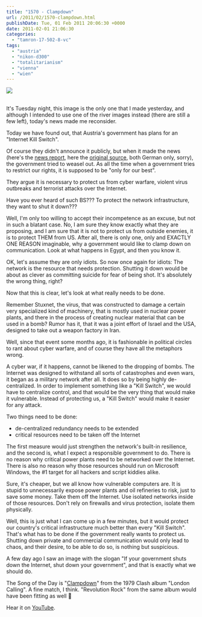 ```yaml
---
title: "1570 - Clampdown"
url: /2011/02/1570-clampdown.html
publishDate: Tue, 01 Feb 2011 20:06:30 +0000
date: 2011-02-01 21:06:30
categories: 
  - "tamron-17-502-8-vc"
tags: 
  - "austria"
  - "nikon-d300"
  - "totalitarianism"
  - "vienna"
  - "wien"
---
```

<div class="container">
<div class="center"><a target="_blank" href="https://d25zfm9zpd7gm5.cloudfront.net/1200x1200/2011/20110131_161326_ps.jpg"><img src="https://d25zfm9zpd7gm5.cloudfront.net/0600x0600/2011/20110131_161326_ps.jpg" /></a></div>
</div>
<br />

It's Tuesday night, this image is the only one that I made yesterday, and although I intended to use one of the river images instead (there are still a few left), today's news made me reconsider.

Today we have found out, that Austria's government has plans for an "Internet Kill Switch". 

Of course they didn't announce it publicly, but when it made the news (here's the <a target="_blank" href="http://www.heise.de/newsticker/meldung/Oesterreich-bereitet-Kill-Switch-fuer-das-Internet-vor-2-Update-1181448.html">news report</a>, here the <a target="_blank" href="http://www.futurezone.at/stories/1665581">original source</a>, both German only, sorry), the government tried to weasel out. As all the time when a government tries to restrict our rights, it is supposed to be "only for our best". 

They argue it is necessary to protect us from cyber warfare, violent virus outbreaks and terrorist attacks over the Internet.

Have you ever heard of such BS??? To protect the network infrastructure, they want to shut it down???

Well, I'm only too willing to accept their incompetence as an excuse, but not in such a blatant case. No, I am sure they know exactly what they are proposing, and I am sure that it is not to protect us from outside enemies, it is to protect THEM from US. After all, there is only one, only and EXACTLY ONE REASON imaginable, why a government would like to clamp down on communication. Look at what happens in Egypt, and then you know it.

OK, let's assume they are only idiots. So now once again for idiots: The network is the resource that needs protection. Shutting it down would be about as clever as committing suicide for fear of being shot. It's absolutely the wrong thing, right?

Now that this is clear, let's look at what really needs to be done.

Remember Stuxnet, the virus, that was constructed to damage a certain very specialized kind of machinery, that is mostly used in nuclear power plants, and there in the process of creating nuclear material that can be used in a bomb? Rumor has it, that it was a joint effort of Israel and the USA, designed to take out a weapon factory in Iran.

Well, since that event some months ago, it is fashionable in political circles to rant about cyber warfare, and of course they have all the metaphors wrong. 

A cyber war, if it happens, cannot be likened to the dropping of bombs. The Internet was designed to withstand all sorts of catastrophes and even wars, it began as a military network after all. It does so by being highly de-centralized. In order to implement something like a "Kill Switch", we would have to centralize control, and that would be the very thing that would make it vulnerable. Instead of protecting us, a "Kill Switch" would make it easier for any attack.

Two things need to be done:
<ul>
	<li>de-centralized redundancy needs to be extended</li>
	<li>critical resources need to be taken off the Internet</li>
</ul>

The first measure would just strengthen the network's built-in resilience, and the second is, what I expect a responsible government to do. There is no reason why critical power plants need to be networked over the Internet. There is also no reason why those resources should run on Microsoft Windows, the #1 target for all hackers and script kiddies alike.

Sure, it's cheaper, but we all know how vulnerable computers are. It is stupid to unnecessarily expose power plants and oil refineries to risk, just to save some money. Take them off the Internet. Use isolated networks inside of those resources. Don't rely on firewalls and virus protection, isolate them physically.

Well, this is just what I can come up in a few minutes, but it would protect our country's critical infrastructure much better than every "Kill Switch". That's what has to be done if the government really wants to protect us. Shutting down private and commercial communication would only lead to chaos, and their desire, to be able to do so, is nothing but suspicious.

 A few day ago I saw an image with the slogan "If your government shuts down the Internet, shut down your government", and that is exactly what we should do.

The Song of the Day is "<a target="_blank" href="http://www.lyricsmode.com/lyrics/c/clash/clampdown.html">Clampdown</a>" from the 1979 Clash album "London Calling". A fine match, I think. "Revolution Rock" from the same album would have been fitting as well 🙂

Hear it on <a arget="_blank" href="http://www.youtube.com/watch?v=psB0cidB5bg">YouTube</a>.
